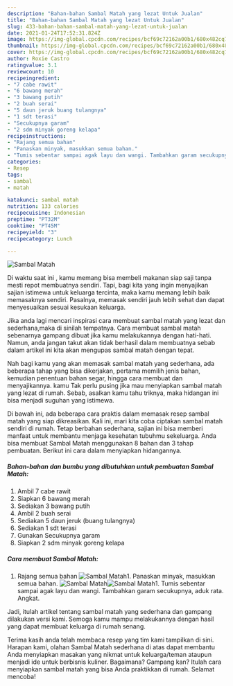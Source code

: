 ```yaml
---
description: "Bahan-bahan Sambal Matah yang lezat Untuk Jualan"
title: "Bahan-bahan Sambal Matah yang lezat Untuk Jualan"
slug: 433-bahan-bahan-sambal-matah-yang-lezat-untuk-jualan
date: 2021-01-24T17:52:31.824Z
image: https://img-global.cpcdn.com/recipes/bcf69c72162a00b1/680x482cq70/sambal-matah-foto-resep-utama.jpg
thumbnail: https://img-global.cpcdn.com/recipes/bcf69c72162a00b1/680x482cq70/sambal-matah-foto-resep-utama.jpg
cover: https://img-global.cpcdn.com/recipes/bcf69c72162a00b1/680x482cq70/sambal-matah-foto-resep-utama.jpg
author: Roxie Castro
ratingvalue: 3.1
reviewcount: 10
recipeingredient:
- "7 cabe rawit"
- "6 bawang merah"
- "3 bawang putih"
- "2 buah serai"
- "5 daun jeruk buang tulangnya"
- "1 sdt terasi"
- "Secukupnya garam"
- "2 sdm minyak goreng kelapa"
recipeinstructions:
- "Rajang semua bahan"
- "Panaskan minyak, masukkan semua bahan."
- "Tumis sebentar sampai agak layu dan wangi. Tambahkan garam secukupnya, aduk rata. Angkat."
categories:
- Resep
tags:
- sambal
- matah

katakunci: sambal matah 
nutrition: 133 calories
recipecuisine: Indonesian
preptime: "PT32M"
cooktime: "PT45M"
recipeyield: "3"
recipecategory: Lunch

---
```



![Sambal Matah](https://img-global.cpcdn.com/recipes/bcf69c72162a00b1/680x482cq70/sambal-matah-foto-resep-utama.jpg)

Di waktu  saat ini , kamu memang bisa membeli makanan siap saji tanpa mesti repot membuatnya sendiri. Tapi, bagi kita yang ingin menyajikan sajian istimewa untuk keluarga tercinta, maka kamu memang lebih baik memasaknya sendiri. Pasalnya, memasak sendiri jauh lebih sehat dan dapat menyesuaikan sesuai kesukaan keluarga.

Jika anda lagi mencari inspirasi cara membuat sambal matah yang lezat dan sederhana,maka di sinilah tempatnya. Cara membuat sambal matah  sebenarnya gampang dibuat jika kamu melakukannya dengan hati-hati. Namun, anda jangan takut akan tidak berhasil dalam membuatnya 
sebab dalam artikel ini kita akan mengupas sambal matah dengan tepat.  



Nah bagi kamu yang akan memasak sambal matah yang sederhana, ada beberapa tahap yang bisa dikerjakan, pertama memilih jenis bahan, kemudian penentuan bahan segar, hingga cara membuat dan menyajikannya. kamu Tak perlu pusing jika mau menyiapkan sambal matah yang lezat di rumah. Sebab, asalkan kamu  tahu triknya, maka hidangan ini bisa menjadi suguhan yang istimewa.

Di bawah ini, ada beberapa cara praktis  dalam memasak resep sambal matah yang siap dikreasikan. Kali ini, mari kita coba ciptakan sambal matah sendiri di rumah. Tetap berbahan sederhana, sajian ini bisa memberi manfaat untuk membantu menjaga kesehatan tubuhmu sekeluarga. Anda bisa membuat Sambal Matah menggunakan 8 bahan dan 3 tahap pembuatan. Berikut ini cara dalam menyiapkan hidangannya.

<!--inarticleads1-->

##### Bahan-bahan dan bumbu yang dibutuhkan untuk pembuatan Sambal Matah:

1. Ambil 7 cabe rawit
1. Siapkan 6 bawang merah
1. Sediakan 3 bawang putih
1. Ambil 2 buah serai
1. Sediakan 5 daun jeruk (buang tulangnya)
1. Sediakan 1 sdt terasi
1. Gunakan Secukupnya garam
1. Siapkan 2 sdm minyak goreng kelapa




<!--inarticleads2-->

##### Cara membuat Sambal Matah:

1. Rajang semua bahan
<img src="https://img-global.cpcdn.com/steps/4d501a6acfb3734a/160x128cq70/sambal-matah-langkah-memasak-1-foto.jpg" alt="Sambal Matah">1. Panaskan minyak, masukkan semua bahan.
<img src="https://img-global.cpcdn.com/steps/e638f02a7e509753/160x128cq70/sambal-matah-langkah-memasak-2-foto.jpg" alt="Sambal Matah"><img src="https://img-global.cpcdn.com/steps/d10f1f66ef0384b0/160x128cq70/sambal-matah-langkah-memasak-2-foto.jpg" alt="Sambal Matah">1. Tumis sebentar sampai agak layu dan wangi. Tambahkan garam secukupnya, aduk rata. Angkat.




Jadi, itulah artikel tentang  sambal matah  yang sederhana dan gampang dilakukan versi kami. Semoga kamu mampu melakukannya dengan hasil yang dapat membuat keluarga di rumah senang. 

Terima kasih anda telah membaca resep yang tim kami tampilkan di sini. Harapan kami, olahan  Sambal Matah sederhana di atas dapat membantu Anda menyiapkan masakan yang nikmat untuk keluarga/teman ataupun menjadi ide untuk berbisnis kuliner. Bagaimana? Gampang kan? Itulah cara menyiapkan sambal matah yang bisa Anda praktikkan di rumah. Selamat mencoba!

